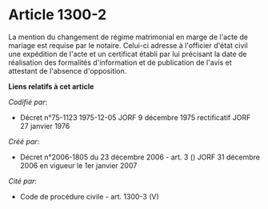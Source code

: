 # Article 1300-2

La mention du changement de régime matrimonial en marge de l'acte de mariage est requise par le notaire. Celui-ci adresse à
l'officier d'état civil une expédition de l'acte et un certificat établi par lui précisant la date de réalisation des
formalités d'information et de publication de l'avis et attestant de l'absence d'opposition.

**Liens relatifs à cet article**

_Codifié par_:

  - Décret n°75-1123 1975-12-05 JORF 9 décembre 1975 rectificatif JORF 27 janvier 1976

_Créé par_:

  - Décret n°2006-1805 du 23 décembre 2006 - art. 3 () JORF 31 décembre 2006 en vigueur le 1er janvier 2007

_Cité par_:

  - Code de procédure civile - art. 1300-3 (V)
